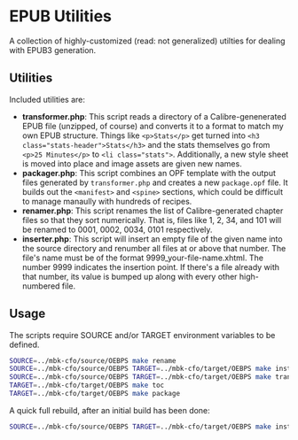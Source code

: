 # EPUB Utilities

A collection of highly-customized (read: not generalized) utilties for dealing with EPUB3 generation.

## Utilities

Included utilities are:

* **transformer.php**: This script reads a directory of a Calibre-genenerated EPUB file (unzipped, of course) and converts it to a format to match my own EPUB structure. Things like `<p>Stats</p>` get turned into `<h3 class="stats-header">Stats</h3>` and the stats themselves go from `<p>25 Minutes</p>` to `<li class="stats">`. Additionally, a new style sheet is moved into place and image assets are given new names.
* **packager.php**: This script combines an OPF template with the output files generated by `transformer.php` and creates a new `package.opf` file. It builds out the `<manifest>` and `<spine>` sections, which could be difficult to manage manaully with hundreds of recipes.
* **renamer.php**: This script renames the list of Calibre-generated chapter files so that they sort numerically. That is, files like 1, 2, 34, and 101 will be renamed to 0001, 0002, 0034, 0101 respectively.
* **inserter.php**: This script will insert an empty file of the given name into the source directory and renumber all files at or above that number. The file's name must be of the format 9999_your-file-name.xhtml. The number 9999 indicates the insertion point. If there's a file already with that number, its value is bumped up along with every other high-numbered file.

## Usage

The scripts require SOURCE and/or TARGET environment variables to be defined.

```bash
SOURCE=../mbk-cfo/source/OEBPS make rename
SOURCE=../mbk-cfo/source/OEBPS TARGET=../mbk-cfo/target/OEBPS make install
SOURCE=../mbk-cfo/source/OEBPS TARGET=../mbk-cfo/target/OEBPS make transform 
TARGET=../mbk-cfo/target/OEBPS make toc
TARGET=../mbk-cfo/target/OEBPS make package
```

A quick full rebuild, after an initial build has been done:

```bash
SOURCE=../mbk-cfo/source/OEBPS TARGET=../mbk-cfo/target/OEBPS make install transform toc package
```
